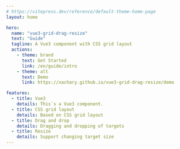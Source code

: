 ```yaml
---
# https://vitepress.dev/reference/default-theme-home-page
layout: home

hero:
  name: "vue3-grid-drag-resize"
  text: "Guide"
  tagline: A Vue3 component with CSS grid layout
  actions:
    - theme: brand
      text: Get Started
      link: /en/guide/intro
    - theme: alt
      text: Demo
      link: https://xachary.github.io/vue3-grid-drag-resize/demo

features:
  - title: Vue3
    details: This`s a Vue3 component.
  - title: CSS grid layout
    details: Based on CSS grid layout
  - title: Drag and drop
    details: Dragging and dropping of targets
  - title: Resize
    details: Support changing target size
---
```


